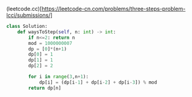(leetcode.cc)[https://leetcode-cn.com/problems/three-steps-problem-lcci/submissions/]
```python
class Solution:
    def waysToStep(self, n: int) -> int:
        if n<=2: return n
        mod = 1000000007
        dp = [0]*(n+1)
        dp[0] = 1
        dp[1] = 1 
        dp[2] = 2

        for i in range(3,n+1):
            dp[i] = (dp[i-1] + dp[i-2] + dp[i-3]) % mod
        return dp[n]
       

```